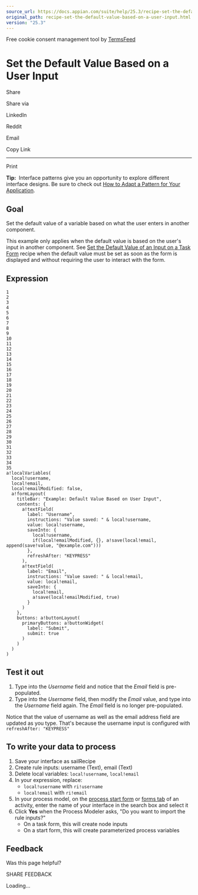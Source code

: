 ```yaml
---
source_url: https://docs.appian.com/suite/help/25.3/recipe-set-the-default-value-based-on-a-user-input.html
original_path: recipe-set-the-default-value-based-on-a-user-input.html
version: "25.3"
---
```


Free cookie consent management tool by [TermsFeed](https://www.termsfeed.com/)

# Set the Default Value Based on a User Input

Share

Share via

LinkedIn

Reddit

Email

Copy Link

* * *

Print

**Tip:**  Interface patterns give you an opportunity to explore different interface designs. Be sure to check out [How to Adapt a Pattern for Your Application](Adapt_a_SAIL_Recipe_to_Work_with_My_Applications.html).

## Goal

Set the default value of a variable based on what the user enters in another component.

This example only applies when the default value is based on the user's input in another component. See [Set the Default Value of an Input on a Task Form](recipe-set-the-default-value-of-an-input-on-a-task-form.html) recipe when the default value must be set as soon as the form is displayed and without requiring the user to interact with the form.

## Expression

```
1
2
3
4
5
6
7
8
9
10
11
12
13
14
15
16
17
18
19
20
21
22
23
24
25
26
27
28
29
30
31
32
33
34
35
a!localVariables(
  local!username,
  local!email,
  local!emailModified: false,
  a!formLayout(
    titleBar: "Example: Default Value Based on User Input",
    contents: {
      a!textField(
        label: "Username",
        instructions: "Value saved: " & local!username,
        value: local!username,
        saveInto: {
          local!username,
          if(local!emailModified, {}, a!save(local!email, append(save!value, "@example.com")))
        },
        refreshAfter: "KEYPRESS"
      ),
      a!textField(
        label: "Email",
        instructions: "Value saved: " & local!email,
        value: local!email,
        saveInto: {
          local!email,
          a!save(local!emailModified, true)
        }
      )
    },
    buttons: a!buttonLayout(
      primaryButtons: a!buttonWidget(
        label: "Submit",
        submit: true
      )
    )
  )
)
```

## Test it out

1.  Type into the _Username_ field and notice that the _Email_ field is pre-populated.
2.  Type into the _Username_ field, then modify the _Email_ value, and type into the _Username_ field again. The _Email_ field is no longer pre-populated.

Notice that the value of username as well as the email address field are updated as you type. That's because the username input is configured with `refreshAfter: "KEYPRESS"`

## To write your data to process

1.  Save your interface as sailRecipe
2.  Create rule inputs: username (Text), email (Text)
3.  Delete local variables: `local!username`, `local!email`
4.  In your expression, replace:
    -   `local!username` with `ri!username`
    -   `local!email` with `ri!email`
5.  In your process model, on the [process start form](process-model-object.html#process-start-form-tab) or [forms tab](Process_Node_and_Smart_Service_Properties.html#forms-tab) of an activity, enter the name of your interface in the search box and select it
6.  Click **Yes** when the Process Modeler asks, "Do you want to import the rule inputs?"
    -   On a task form, this will create node inputs
    -   On a start form, this will create parameterized process variables

## Feedback

Was this page helpful?

SHARE FEEDBACK

Loading...